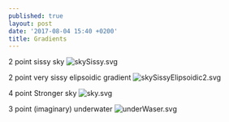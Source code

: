```yaml
---
published: true
layout: post
date: '2017-08-04 15:40 +0200'
title: Gradients
---
```

2 point sissy sky
![skySissy.svg]({{site.baseurl}}/media/skySissy.svg)

2 point very sissy elipsoidic gradient
![skySissyElipsoidic2.svg]({{site.baseurl}}/media/skySissyElipsoidic2.svg)

4 point Stronger sky
![sky.svg]({{site.baseurl}}/media/sky.svg)

3 point (imaginary) underwater
![underWaser.svg]({{site.baseurl}}/media/underWaser.svg)
